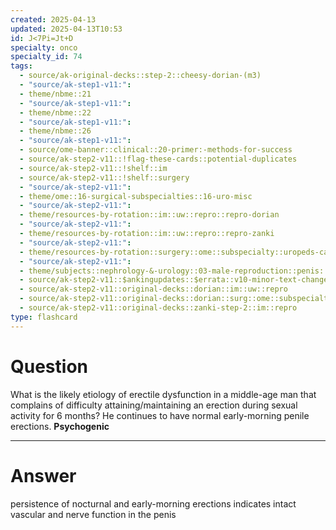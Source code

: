 ```yaml
---
created: 2025-04-13
updated: 2025-04-13T10:53
id: J<7Pi=Jt+D
specialty: onco
specialty_id: 74
tags:
  - source/ak-original-decks::step-2::cheesy-dorian-(m3)
  - "source/ak-step1-v11:": 
  - theme/nbme::21
  - "source/ak-step1-v11:": 
  - theme/nbme::22
  - "source/ak-step1-v11:": 
  - theme/nbme::26
  - "source/ak-step1-v11:": 
  - source/ome-banner::clinical::20-primer:-methods-for-success
  - source/ak-step2-v11::!flag-these-cards::potential-duplicates
  - source/ak-step2-v11::!shelf::im
  - source/ak-step2-v11::!shelf::surgery
  - "source/ak-step2-v11:": 
  - theme/ome::16-surgical-subspecialties::16-uro-misc
  - "source/ak-step2-v11:": 
  - theme/resources-by-rotation::im::uw::repro::repro-dorian
  - "source/ak-step2-v11:": 
  - theme/resources-by-rotation::im::uw::repro::repro-zanki
  - "source/ak-step2-v11:": 
  - theme/resources-by-rotation::surgery::ome::subspecialty::uropeds-cancer-misc
  - "source/ak-step2-v11:": 
  - theme/subjects::nephrology-&-urology::03-male-reproduction::penis::erectile-dysfunction
  - source/ak-step2-v11::$ankingupdates::$errata::v10-minor-text-changes
  - source/ak-step2-v11::original-decks::dorian::im::uw::repro
  - source/ak-step2-v11::original-decks::dorian::surg::ome::subspecialty::uropeds-cancer-misc
  - source/ak-step2-v11::original-decks::zanki-step-2::im::repro
type: flashcard
---
```


# Question
What is the likely etiology of erectile dysfunction in a middle-age man that complains of difficulty attaining/maintaining an erection during sexual activity for 6 months? He continues to have normal early-morning penile erections.   **Psychogenic**

---

# Answer
persistence of nocturnal and early-morning erections indicates intact vascular and nerve function in the penis